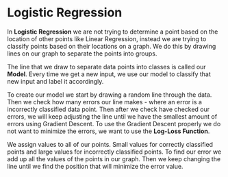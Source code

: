 # Logistic Regression

In **Logistic Regression** we are not trying to determine a point based on the location of other points like Linear Regression, instead we are trying to classify points based on their locations on a graph. We do this by drawing lines on our graph to separate the points into groups.

The line that we draw to separate data points into classes is called our **Model**. Every time we get a new input, we use our model to classify that new input and label it accordingly. 

To create our model we start by drawing a random line through the data. Then we check how many errors our line makes - where an error is a incorrectly classified data point. Then after we check have checked our errors, we will keep adjusting the line until we have the smallest amount of errors using Gradient Descent. To use the Gradient Descent properly we do not want to minimize the errors, we want to use the **Log-Loss Function**.

We assign values to all of our points. Small values for correctly classified points and large values for incorrectly classified points. To find our error we add up all the values of the points in our graph. Then we keep changing the line until we find the position that will minimize the error value. 
